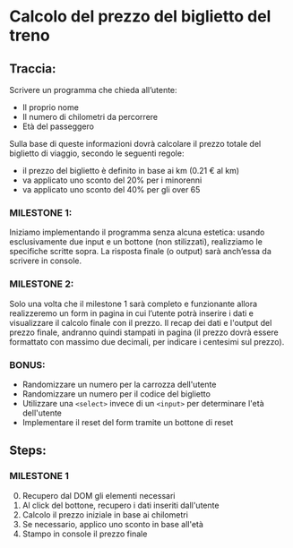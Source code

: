 # Calcolo del prezzo del biglietto del treno

## Traccia:

Scrivere un programma che chieda all’utente:

- Il proprio nome
- Il numero di chilometri da percorrere
- Età del passeggero

Sulla base di queste informazioni dovrà calcolare il prezzo totale del biglietto di viaggio, secondo le seguenti regole:

- il prezzo del biglietto è definito in base ai km (0.21 € al km)
- va applicato uno sconto del 20% per i minorenni
- va applicato uno sconto del 40% per gli over 65

### MILESTONE 1:

Iniziamo implementando il programma senza alcuna estetica: usando esclusivamente due input e un bottone (non stilizzati), realizziamo le specifiche scritte sopra. La risposta finale (o output) sarà anch’essa da scrivere in console.

### MILESTONE 2:

Solo una volta che il milestone 1 sarà completo e funzionante allora realizzeremo un form in pagina in cui l’utente potrà inserire i dati e visualizzare il calcolo finale con il prezzo. Il recap dei dati e l'output del prezzo finale, andranno quindi stampati in pagina (il prezzo dovrà essere formattato con massimo due decimali, per indicare i centesimi sul prezzo).

### BONUS:

- Randomizzare un numero per la carrozza dell'utente
- Randomizzare un numero per il codice del biglietto
- Utilizzare una `<select>` invece di un `<input>` per determinare l'età dell'utente
- Implementare il reset del form tramite un bottone di reset

## Steps:

### MILESTONE 1

0. Recupero dal DOM gli elementi necessari
1. Al click del bottone, recupero i dati inseriti dall'utente
2. Calcolo il prezzo iniziale in base ai chilometri
3. Se necessario, applico uno sconto in base all'età
4. Stampo in console il prezzo finale
